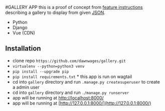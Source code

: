 #GALLERY APP
this is a proof of concept from [feature instructions](gallery/Features_README.md) describing a gallery to display from given [JSON](gallery/data.json).

- Python
- Django
- Vue (CDN)

## Installation
- clone repo `https://github.com/dawnwages/gallery.git` 
- `virtualenv --python=python3 venv`
- `pip install --upgrade pip`
- `pip install requirements.txt` * this app is run on wagtail
- cd into `gallery` directory and run `.manage.py createsuperuser` to create a admin user
- cd into `gallery` directory and run `./manage.py runserver`
- app will be running at [http://localhost:8000/](http://localhost:8000/)
- app will be running at [http://127.0.0.1:8000/](http://127.0.0.1:8000/)